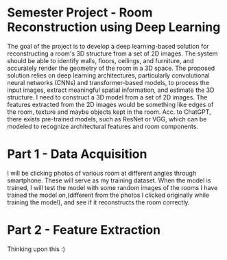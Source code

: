 # Semester Project - Room Reconstruction using Deep Learning
The goal of the project is to develop a deep learning-based solution for reconstructing a room's 3D structure from a set of 2D images. The system should be able to identify walls, floors, ceilings, and furniture, and accurately render the geometry of the room in a 3D space.
The proposed solution relies on deep learning architectures, particularly convolutional neural networks (CNNs) and transformer-based models, to process the input images, extract meaningful spatial information, and estimate the 3D structure.
I need to construct a 3D model from a set of 2D images. The features extracted from the 2D images would be something like edges of the room, texture and maybe objects kept in the room. Acc. to ChatGPT, there exists pre-trained models, such as ResNet or VGG, which can be modeled to recognize architectural features and room components.

# Part 1 - Data Acquisition
I will be clicking photos of various room at different angles through smartphone. These will serve as my training dataset. When the model is trained, I will test the model with some random images of the rooms I have trained the model on,(different from the photos I clicked originally while training the model), and see if it reconstructs the room correctly.

# Part 2 - Feature Extraction
Thinking upon this :)
